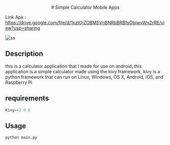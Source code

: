 <p align="center">
    # Simple Calculator Mobile Apps
</p>

Link Apk : https://drive.google.com/file/d/1xztOjZOBM5VnBNRbBRBfsObiwvWx2rRE/view?usp=sharing

![ss](https://media.discordapp.net/attachments/888079059010093146/908625272427905034/Screenshot_20211112-145215.png?width=237&height=473)

## Description
this is a calculator application that I made for use on android, this application is a simple calculator made using the kivy framework, kivy is a python framework that can run on Linux, Windows, OS X, Android, iOS, and Raspberry Pi

## requirements
````python
Kivy==2.0.0
````

## Usage
````python
python main.py
````
